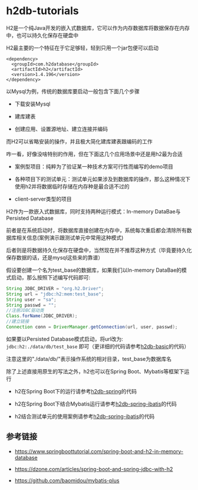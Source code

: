 # h2db-tutorials

H2是一个纯Java开发的嵌入式数据库，它可以作为内存数据库将数据保存在内存中，也可以持久化保存在硬盘中

H2最主要的一个特征在于它足够轻，轻到只用一个jar包便可以启动

````mxml
<dependency>
  <groupId>com.h2database</groupId>
  <artifactId>h2</artifactId>
  <version>1.4.196</version>
</dependency>
````

以Mysql为例，传统的数据库要启动一般包含下面几个步骤

* 下载安装Mysql

* 建库建表

* 创建应用、设置源地址、建立连接并编码

而H2可以省略安装的操作，并且极大简化建库建表跟编码的工作

咋一看，好像没啥特别的作用，但在下面这几个应用场景中还是用h2最为合适

* 案例型项目：纯粹为了验证某一种技术方案可行性而编写的demo项目

* 各种项目下的测试单元：测试单元如果涉及到数据库的操作，那么这种情况下使用h2并将数据临时存储在内存种是最合适不过的

* client-server类型的项目

H2作为一款嵌入式数据库，同时支持两种运行模式：In-memory DataBae与Persisted Database

前者是在系统启动时，将数据库直接创建在内存中，系统每次重启都会清除所有数据库相关信息(案例演示跟测试单元中常用这种模式)

后者则是将数据持久化保存在硬盘中，当然现在并不推荐这种方式（毕竟要持久化保存数据的话，还是mysql这些来的靠谱）

假设要创建一个名为test_base的数据库，如果我们以In-memory DataBae的模式启动，那么按照下述编写代码即可:

````java
String JDBC_DRIVER = "org.h2.Driver";
String url = "jdbc:h2:mem:test_base";
String user = "sa";
String passwd = "";
//注册JDBC驱动类
Class.forName(JDBC_DRIVER);
//建立链接
Connection conn = DriverManager.getConnection(url, user, passwd);
```` 

如果要以Persisted Database模式启动，将url改为: ``` jdbc:h2:./data/db/test_base ``` 即可（更详细的代码请参考[h2db-basic](https://github.com/liumapp/h2db-tutorials/tree/master/h2db-basic)的代码）

注意这里的"./data/db/"表示操作系统的相对目录，test_base为数据库名

除了上述直接用原生的写法之外，h2也可以在Spring Boot、Mybatis等框架下运行

* h2在Spring Boot下的运行请参考[h2db-spring](https://github.com/liumapp/h2db-tutorials/tree/master/h2db-spring)的代码

* h2在Spring Boot下结合Mybatis运行请参考[h2db-spring-ibatis](https://github.com/liumapp/h2db-tutorials/tree/master/h2db-spring-ibatis)的代码

* h2结合测试单元的使用案例请参考[h2db-spring-ibatis](https://github.com/liumapp/h2db-tutorials/tree/master/h2db-spring-ibatis)的代码

## 参考链接

* https://www.springboottutorial.com/spring-boot-and-h2-in-memory-database

* https://dzone.com/articles/spring-boot-and-spring-jdbc-with-h2

* https://github.com/baomidou/mybatis-plus



